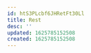 ```yaml
---
id: htS3PLcbf6JHRetFt30Ll
title: Rest
desc: ''
updated: 1625785152508
created: 1625785152508
---
```


